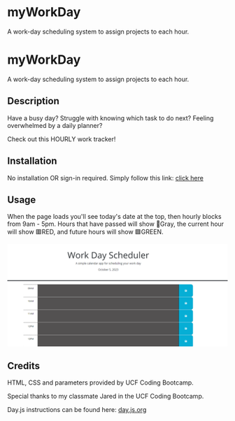 # myWorkDay
A work-day scheduling system to assign projects to each hour.
# myWorkDay
A work-day scheduling system to assign projects to each hour.

## Description

Have a busy day? Struggle with knowing which task to do next? Feeling overwhelmed by a daily planner?

Check out this HOURLY work tracker! 


## Installation

No installation OR sign-in required. Simply follow this link: [click here](https://kathrynfisher3700.github.io/myWorkDay/)

## Usage

When the page loads you'll see today's date at the top, then hourly blocks from 9am - 5pm.
Hours that have passed will show 🔲Gray, the current hour will show 🟥RED, and future hours will show 🟩GREEN.


![alt text](./assets/images/myWorkDay.png)

## Credits

HTML, CSS and parameters provided by UCF Coding Bootcamp.

Special thanks to my classmate Jared in the UCF Coding Bootcamp.

Day.js instructions can be found here: [day.js.org](https://day.js.org/docs/en/display/format)

